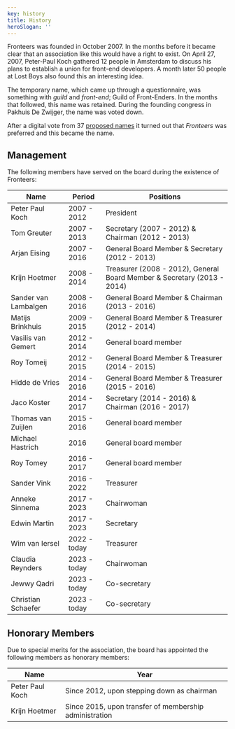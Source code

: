 ```yaml
---
key: history
title: History
heroSlogan: ''
---
```


Fronteers was founded in October 2007. In the months before it became clear that an association like this would have a right to exist. On April 27, 2007, Peter-Paul Koch gathered 12 people in Amsterdam to discuss his plans to establish a union for front-end developers. A month later 50 people at Lost Boys also found this an interesting idea.

The temporary name, which came up through a questionnaire, was something with _guild_ and _front-end_; Guild of Front-Enders. In the months that followed, this name was retained. During the founding congress in Pakhuis De Zwijger, the name was voted down.

After a digital vote from 37 [proposed names](/en/organisation/history/names) it turned out that _Fronteers_ was preferred and this became the name.

## Management

The following members have served on the board during the existence of Fronteers:

| Name                 | Period    | Positions                                                           |
| -------------------- | --------- | ------------------------------------------------------------------- |
| Peter Paul Koch      | 2007 - 2012 | President                                                           |
| Tom Greuter          | 2007 - 2013 | Secretary (2007 - 2012) & Chairman (2012 - 2013)                        |
| Arjan Eising         | 2007 - 2016 | General Board Member & Secretary (2012 - 2013)                        |
| Krijn Hoetmer        | 2008 - 2014 | Treasurer (2008 - 2012), General Board Member & Secretary (2013 - 2014) |
| Sander van Lambalgen | 2008 - 2016 | General Board Member & Chairman (2013 - 2016)                         |
| Matijs Brinkhuis     | 2009 - 2015 | General Board Member & Treasurer (2012 - 2014)                        |
| Vasilis van Gemert   | 2012 - 2014 | General board member                                                |
| Roy Tomeij           | 2012 - 2015 | General Board Member & Treasurer (2014 - 2015)                        |
| Hidde de Vries       | 2014 - 2016 | General Board Member & Treasurer (2015 - 2016)                        |
| Jaco Koster          | 2014 - 2017 | Secretary (2014 - 2016) & Chairman (2016 - 2017)                        |
| Thomas van Zuijlen   | 2015 - 2016 | General board member                                                |
| Michael Hastrich     | 2016      | General board member                                                |
| Roy Tomey            | 2016 - 2017 | General board member                                                |
| Sander Vink          | 2016 - 2022 | Treasurer                                                           |
| Anneke Sinnema       | 2017 - 2023 | Chairwoman                                                          |
| Edwin Martin         | 2017 - 2023 | Secretary                                                           |
| Wim van Iersel       | 2022 - today     | Treasurer                                                           |
| Claudia Reynders     | 2023 - today     | Chairwoman                                                          |
| Jewwy Qadri          | 2023 - today     | Co-secretary                                                        |
| Christian Schaefer   | 2023 - today     | Co-secretary                                                        |

## Honorary Members

Due to special merits for the association, the board has appointed the following members as honorary members:

| Name            | Year                                                   |
| --------------- | ------------------------------------------------------ |
| Peter Paul Koch | Since 2012, upon stepping down as chairman             |
| Krijn Hoetmer   | Since 2015, upon transfer of membership administration |
